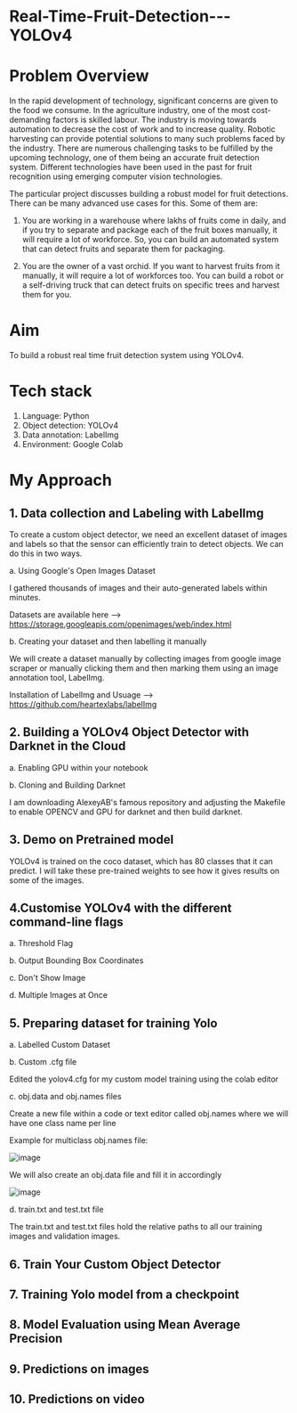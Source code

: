 # Real-Time-Fruit-Detection---YOLOv4

# Problem Overview

In the rapid development of technology, significant concerns are given to the food we
consume. In the agriculture industry, one of the most cost-demanding factors is skilled
labour. The industry is moving towards automation to decrease the cost of work and to
increase quality. Robotic harvesting can provide potential solutions to many such
problems faced by the industry. There are numerous challenging tasks to be fulfilled by
the upcoming technology, one of them being an accurate fruit detection system.
Different technologies have been used in the past for fruit recognition using emerging
computer vision technologies.

The particular project discusses building a robust model for fruit detections. There can
be many advanced use cases for this. Some of them are:

1. You are working in a warehouse where lakhs of fruits come in daily, and if you try
to separate and package each of the fruit boxes manually, it will require a lot of
workforce. So, you can build an automated system that can detect fruits and
separate them for packaging.

2. You are the owner of a vast orchid. If you want to harvest fruits from it manually, it
will require a lot of workforces too. You can build a robot or a self-driving truck
that can detect fruits on specific trees and harvest them for you.

# Aim
To build a robust real time fruit detection system using YOLOv4.

# Tech stack
  1. Language: Python
  2. Object detection: YOLOv4
  3. Data annotation: LabelImg
  4. Environment: Google Colab

# My Approach

## 1. Data collection and Labeling with LabelImg
  
  To create a custom object detector, we need an excellent dataset of images and labels so that the sensor can efficiently train to detect objects.
  We can do this in two ways.
  
a. Using Google's Open Images Dataset

  I gathered thousands of images and their auto-generated labels within minutes. 

  Datasets are available here --> https://storage.googleapis.com/openimages/web/index.html

b. Creating your dataset and then labelling it manually

  We will create a dataset manually by collecting images from google image scraper or manually clicking them and then marking them using an image annotation tool, LabelImg.

  Installation of LabelImg and Usuage --> https://github.com/heartexlabs/labelImg
    
## 2. Building a YOLOv4 Object Detector with Darknet in the Cloud
  
a. Enabling GPU within your notebook

b. Cloning and Building Darknet

   I am downloading AlexeyAB's famous repository and adjusting the Makefile to enable OPENCV and GPU for darknet and then build darknet.
    
## 3. Demo on Pretrained model

YOLOv4 is trained on the coco dataset, which has 80 classes that it can predict. I will take these pre-trained weights to see how it gives results on some of the images.

## 4.Customise YOLOv4 with the different command-line flags

  a. Threshold Flag

  b. Output Bounding Box Coordinates
  
  c. Don't Show Image
  
  d. Multiple Images at Once

## 5. Preparing dataset for training Yolo

  a. Labelled Custom Dataset

  b. Custom .cfg file

Edited the yolov4.cfg for my custom model training using the colab editor

c. obj.data and obj.names files

Create a new file within a code or text editor called obj.names where we will have one class name per line 

Example for multiclass obj.names file:

![image](https://user-images.githubusercontent.com/99801328/193570019-fd6da9ac-d401-46ba-b712-6445640230cf.png)


We will also create an obj.data file and fill it in accordingly

![image](https://user-images.githubusercontent.com/99801328/193570168-696553b2-7d79-4e3f-94c7-a711f3f1547c.png)


d. train.txt and test.txt file

The train.txt and test.txt files hold the relative paths to all our training images and validation images.

## 6. Train Your Custom Object Detector

## 7. Training Yolo model from a checkpoint

## 8. Model Evaluation using Mean Average Precision

## 9. Predictions on images

## 10. Predictions on video
